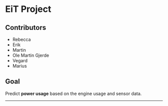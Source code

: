 # EiT Project

## Contributors
- Rebecca
- Erik
- Martin
- Ole Martin Gjerde
- Vegard
- Marius

## Goal
Predict **power usage** based on the engine usage and sensor data. 

---